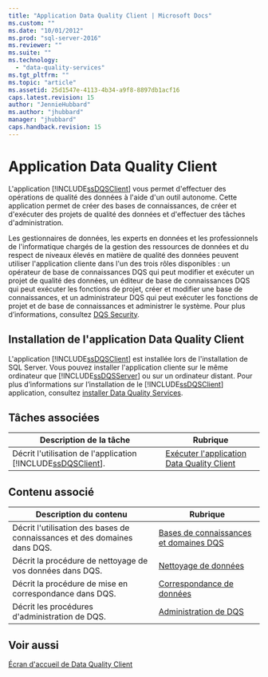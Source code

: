 ```yaml
---
title: "Application Data Quality Client | Microsoft Docs"
ms.custom: ""
ms.date: "10/01/2012"
ms.prod: "sql-server-2016"
ms.reviewer: ""
ms.suite: ""
ms.technology: 
  - "data-quality-services"
ms.tgt_pltfrm: ""
ms.topic: "article"
ms.assetid: 25d1547e-4113-4b34-a9f8-8897db1acf16
caps.latest.revision: 15
author: "JennieHubbard"
ms.author: "jhubbard"
manager: "jhubbard"
caps.handback.revision: 15
---
```

# Application Data Quality Client
  L'application [!INCLUDE[ssDQSClient](../includes/ssdqsclient-md.md)] vous permet d'effectuer des opérations de qualité des données à l'aide d'un outil autonome. Cette application permet de créer des bases de connaissances, de créer et d'exécuter des projets de qualité des données et d'effectuer des tâches d'administration.  
  
 Les gestionnaires de données, les experts en données et les professionnels de l'informatique chargés de la gestion des ressources de données et du respect de niveaux élevés en matière de qualité des données peuvent utiliser l'application cliente dans l'un des trois rôles disponibles : un opérateur de base de connaissances DQS qui peut modifier et exécuter un projet de qualité des données, un éditeur de base de connaissances DQS qui peut exécuter les fonctions de projet, créer et modifier une base de connaissances, et un administrateur DQS qui peut exécuter les fonctions de projet et de base de connaissances et administrer le système. Pour plus d’informations, consultez [DQS Security](../data-quality-services/dqs-security.md).  
  
## Installation de l'application Data Quality Client  
 L'application [!INCLUDE[ssDQSClient](../includes/ssdqsclient-md.md)] est installée lors de l'installation de SQL Server. Vous pouvez installer l'application cliente sur le même ordinateur que [!INCLUDE[ssDQSServer](../includes/ssdqsserver-md.md)] ou sur un ordinateur distant. Pour plus d’informations sur l’installation de le [!INCLUDE[ssDQSClient](../includes/ssdqsclient-md.md)] application, consultez [installer Data Quality Services](../data-quality-services/install-windows/install-data-quality-services.md).  
  
## Tâches associées  
  
|Description de la tâche|Rubrique|  
|----------------------|-----------|  
|Décrit l'utilisation de l'application [!INCLUDE[ssDQSClient](../includes/ssdqsclient-md.md)].|[Exécuter l'application Data Quality Client](../data-quality-services/run-the-data-quality-client-application.md)|  
  
## Contenu associé  
  
|Description du contenu|Rubrique|  
|-------------------------|-----------|  
|Décrit l'utilisation des bases de connaissances et des domaines dans DQS.|[Bases de connaissances et domaines DQS](../data-quality-services/dqs-knowledge-bases-and-domains.md)|  
|Décrit la procédure de nettoyage de vos données dans DQS.|[Nettoyage de données](../data-quality-services/data-cleansing.md)|  
|Décrit la procédure de mise en correspondance dans DQS.|[Correspondance de données](../data-quality-services/data-matching.md)|  
|Décrit les procédures d'administration de DQS.|[Administration de DQS](../data-quality-services/dqs-administration.md)|  
  
## Voir aussi  
 [Écran d'accueil de Data Quality Client](../data-quality-services/data-quality-client-home-screen.md)  
  
  